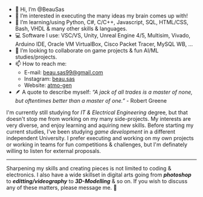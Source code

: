 - 👋 Hi, I’m @BeauSas
- 👀 I’m interested in executing the many ideas my brain comes up with!
- 🌱 I’m learning/using Python, C#, C/C++, Javascript, SQL, HTML/CSS, Bash, VHDL & many other skills & languages.
- 💻 Software I use: VSC/VS, Unity, Unreal Engine 4/5, Multisim, Vivado, Arduino IDE, Oracle VM VirtualBox, Cisco Packet Tracer, MySQL WB, ...
- 💞️ I’m looking to collaborate on game projects & fun AI/ML studies/projects.
- 📫 How to reach me:
     - E-mail: beau.sas99@gmail.com
     - Instagram: [beau.sas](https://www.instagram.com/beau.sas/)
     - Website: [atmo-gen](https://www.atmo-gen.com/)
- 🪶 A quote to describe myself: *“A jack of all trades is a master of none, but oftentimes better than a master of one.”* - Robert Greene

I'm currently still studying for *IT & Electrical Engineering* degree, but that doesn't stop me from working
 on my many side-projects. My interests are very diverse, and enjoy learning and aquiring new skills.
 Before starting my current studies, I've been studying *game development* in a different independent University.
 I prefer executing and working on my own projects or working in teams for fun competitions & challenges,
   but I'm definately willing to listen for external proposals.
- - - - - - - - - - - - - - - - - - - - - - - - - - - - - - - - - - - - - - - - - - - - - - - - - - - - - - - - - - - - - - - - - - - - - - -
 Sharpening my skills and creating pieces is not limited to coding & electronics. I also have a wide skillset in
 digital arts going from ***photoshop*** to ***editting/videography*** to ***3D-Modelling*** & so on. If you wish to discuss any of these
 matters, please message me. 🙂
<!---
BeauSas/BeauSas is a ✨ special ✨ repository because its `README.md` (this file) appears on your GitHub profile.
You can click the Preview link to take a look at your changes.
--->
